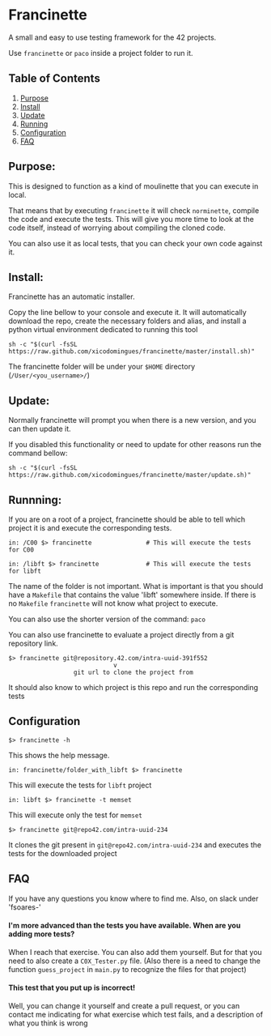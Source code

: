 # Francinette

A small and easy to use testing framework for the 42 projects.

Use `francinette` or `paco` inside a project folder to run it.


## Table of Contents
1. [Purpose](#purpose)
2. [Install](#install)
3. [Update](#update)
4. [Running](#Running)
5. [Configuration](#Configuration)
5. [FAQ](#faq)

## Purpose:

This is designed to function as a kind of moulinette that you can execute in local.

That means that by executing `francinette` it will check `norminette`, compile the
code and execute the tests. This will give you more time to look at the code itself,
instead of worrying about compiling the cloned code.

You can also use it as local tests, that you can check your own code against it.


## Install:
Francinette has an automatic installer.

Copy the line bellow to your console and execute it. It will automatically download the repo,
create the necessary folders and alias, and install a python virtual environment dedicated to running this tool

```
sh -c "$(curl -fsSL https://raw.github.com/xicodomingues/francinette/master/install.sh)"
```

The francinette folder will be under your `$HOME` directory (`/User/<you_username>/`)

## Update:
Normally francinette will prompt you when there is a new version, and you can then update it.

If you disabled this functionality or need to update for other reasons run the command bellow:

```
sh -c "$(curl -fsSL https://raw.github.com/xicodomingues/francinette/master/update.sh)"
```

## Runnning:

If you are on a root of a project, francinette should be able to tell which project
it is and execute the corresponding tests.

```
in: /C00 $> francinette               # This will execute the tests for C00

in: /libft $> francinette             # This will execute the tests for libft
```

The name of the folder is not important. What is important is that you should have a `Makefile`
that contains the value 'libft' somewhere inside. If there is no `Makefile` `francinette` will
not know what project to execute.

You can also use the shorter version of the command: `paco`

You can also use francinette to evaluate a project directly from a git repository link.

```
$> francinette git@repository.42.com/intra-uuid-391f552
                             v
                  git url to clone the project from
```

It should also know to which project is this repo and run the corresponding tests

## Configuration

```
$> francinette -h
```
This shows the help message.

```
in: francinette/folder_with_libft $> francinette
```

This will execute the tests for `libft` project

```
in: libft $> francinette -t memset
```

This will execute only the test for `memset`

```
$> francinette git@repo42.com/intra-uuid-234
```

It clones the git present in `git@repo42.com/intra-uuid-234` and executes the tests for the downloaded project

## FAQ

If you have any questions you know where to find me. Also, on slack under 'fsoares-'

#### I'm more advanced than the tests you have available. When are you adding more tests?

When I reach that exercise. You can also add them yourself. But for that you need to also
create a `C0X_Tester.py` file. (Also there is a need to change the function `guess_project`
in `main.py` to recognize the files for that project)

#### This test that you put up is incorrect!

Well, you can change it yourself and create a pull request, or you can contact me indicating
for what exercise which test fails, and a description of what you think is wrong
